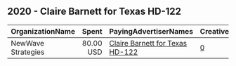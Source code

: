 ## 2020 - Claire Barnett for Texas HD-122 
|OrganizationName|Spent|PayingAdvertiserNames|CreativeUrls|Impressions|Genders|AgeBrackets|CountryCodes|BillingAddresses|CandidateBallotInformation|
|:---|---:|:---|:---|---:|:---|:---|:---|:---|:---|
|NewWave Strategies|80.00 USD|[Claire Barnett for Texas HD-122](2020/Claire_Barnett_for_Texas_HD-122.md)|[0](https://www.snap.com/political-ads/asset/b95665ea6e7916637b3d16738cb843a7f6ebf732e4e71c812ea40fc1e03d4196?mediaType=png)|19,551||18+|united states|US|Claire Barnett|
